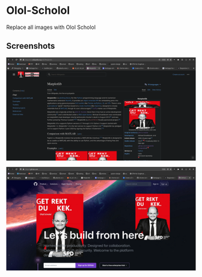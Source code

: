 # Olol-Scholol

Replace all images with Olol Scholol

## Screenshots

![](screenshots/screenshot1.png)

![](screenshots/screenshot2.png)